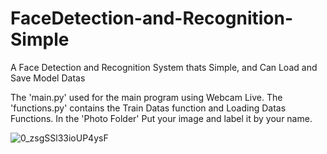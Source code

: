 # FaceDetection-and-Recognition-Simple
A Face Detection and Recognition System thats Simple, and Can Load and Save Model Datas

The 'main.py' used for the main program using Webcam Live.
The 'functions.py' contains the Train Datas function and Loading Datas Functions.
In the 'Photo Folder' Put your image and label it by your name. 

![0_zsgSSl33ioUP4ysF](https://github.com/Diary-hub/FaceDetection-and-Recognition-Simple/assets/39463871/bef79f79-5e29-4204-a571-b2f29735ef16)
